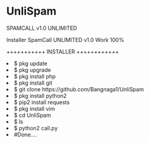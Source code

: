 # UnliSpam
SPAMCALL v1.0 UNLIMITED
 
 Installer
 SpamCall UNLIMITED v1.0  Work 100%


+++++++++++ INSTALLER ++++++++++++


<li> $ pkg update 
<li> $ pkg upgrade
<li> $ pkg install php
<li> $ pkg install git
<li> $ git clone https://github.com/Bangnaga1/UnliSpam
<li> $ pkg install python2
<li> $ pip2 install requests 
<li> $ pkg install vim
<li> $ cd UnliSpam
<li> $ ls
<li>$ python2 call.py
<li>#Done....
